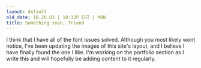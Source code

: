 ```yaml
---
layout: default
old_date: 10.20.03 | 10:33P EST | MON
title: Something soon, friend
---
```


I think that I have all of the font issues solved. Although you most likely
wont notice, I've been updating the images of this site's layout, and I
believe I have finally found the one I like. I'm working on the portfolio
section as I write this and will hopefully be adding content to it regularly.
